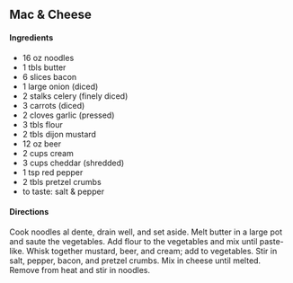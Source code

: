 ## Mac & Cheese

#### Ingredients

* 16 oz noodles
* 1 tbls butter
* 6 slices bacon
* 1 large onion (diced)
* 2 stalks celery (finely diced)
* 3 carrots (diced)
* 2 cloves garlic (pressed)
* 3 tbls flour
* 2 tbls dijon mustard
* 12 oz beer
* 2 cups cream
* 3 cups cheddar (shredded)
* 1 tsp red pepper
* 2 tbls pretzel crumbs
* to taste: salt & pepper

#### Directions

Cook noodles al dente, drain well, and set aside.
Melt butter in a large pot and saute the vegetables.
Add flour to the vegetables and mix until paste-like.
Whisk together mustard, beer, and cream; add to vegetables.
Stir in salt, pepper, bacon, and pretzel crumbs.
Mix in cheese until melted. Remove from heat and stir in noodles.
